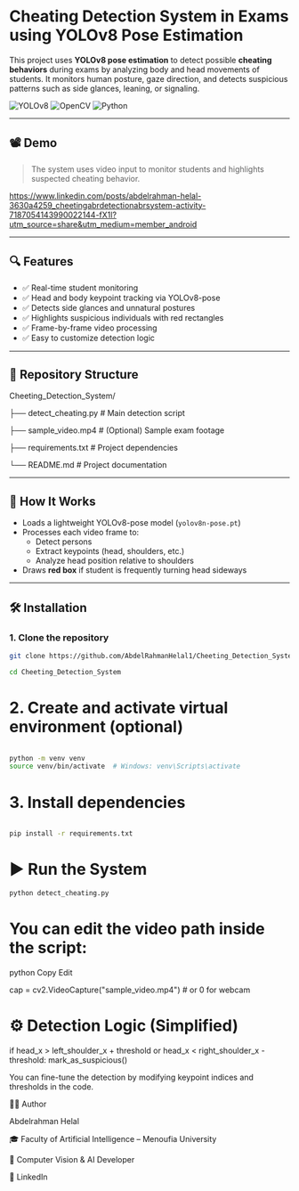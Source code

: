 # Cheating Detection System in Exams using YOLOv8 Pose Estimation

This project uses **YOLOv8 pose estimation** to detect possible **cheating behaviors** during exams by analyzing body and head movements of students. It monitors human posture, gaze direction, and detects suspicious patterns such as side glances, leaning, or signaling.

![YOLOv8](https://img.shields.io/badge/YOLOv8-Pose-green)
![OpenCV](https://img.shields.io/badge/OpenCV-RealTime-blue)
![Python](https://img.shields.io/badge/Python-3.10+-yellow)

---

## 📽️ Demo

> The system uses video input to monitor students and highlights suspected cheating behavior.

https://www.linkedin.com/posts/abdelrahman-helal-3630a4259_cheetingabrdetectionabrsystem-activity-7187054143990022144-fX1l?utm_source=share&utm_medium=member_android

---

## 🔍 Features

- ✅ Real-time student monitoring
- ✅ Head and body keypoint tracking via YOLOv8-pose
- ✅ Detects side glances and unnatural postures
- ✅ Highlights suspicious individuals with red rectangles
- ✅ Frame-by-frame video processing
- ✅ Easy to customize detection logic

---

## 📂 Repository Structure


Cheeting_Detection_System/

├── detect_cheating.py # Main detection script

├── sample_video.mp4 # (Optional) Sample exam footage

├── requirements.txt # Project dependencies

└── README.md # Project documentation



---

## 🧠 How It Works

- Loads a lightweight YOLOv8-pose model (`yolov8n-pose.pt`)
- Processes each video frame to:
  - Detect persons
  - Extract keypoints (head, shoulders, etc.)
  - Analyze head position relative to shoulders
- Draws **red box** if student is frequently turning head sideways

---

## 🛠️ Installation

### 1. Clone the repository

```bash
git clone https://github.com/AbdelRahmanHelal1/Cheeting_Detection_System.git
```
```bash
cd Cheeting_Detection_System
```

# 2. Create and activate virtual environment (optional)

```bash

python -m venv venv
source venv/bin/activate  # Windows: venv\Scripts\activate
```
# 3. Install dependencies

```bash

pip install -r requirements.txt

```

# ▶️ Run the System

```bash
python detect_cheating.py

```
# You can edit the video path inside the script:

python
Copy
Edit

 cap = cv2.VideoCapture("sample_video.mp4")  # or 0 for webcam

# ⚙️ Detection Logic (Simplified)

if head_x > left_shoulder_x + threshold or head_x < right_shoulder_x - threshold:
    mark_as_suspicious()

You can fine-tune the detection by modifying keypoint indices and thresholds in the code.

🧑‍💻 Author

Abdelrahman Helal

🎓 Faculty of Artificial
Intelligence – Menoufia University

💼 Computer Vision & AI Developer

🔗 LinkedIn
